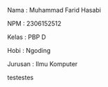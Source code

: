 Nama : Muhammad Farid Hasabi

NPM : 2306152512

Kelas : PBP D

Hobi : Ngoding

Jurusan : Ilmu Komputer

testestes
